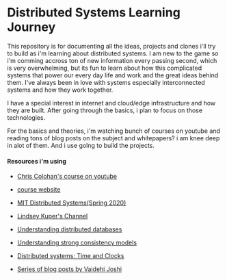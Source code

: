# Distributed Systems Learning Journey

This repository is for documenting all the ideas, projects and clones i'll try to build as i'm learning about distributed systems. I am new to the game so i'm comming accross ton of new information every passing second, which is very overwhelming, but its fun to learn about how this complicated systems that power our every day life and work and the great ideas behind them. I've always been in love with systems especially interconnected systems and how they work together.

I have a special interest in internet and cloud/edge infrastructure and how they are built. After going through the basics, i plan to focus on those technologies.

For the basics and theories, i'm watching bunch of courses on youtube and reading tons of blog posts on the subject and whitepapers? i am knee deep in alot of them. And i use golng to build the projects.

#### Resources i'm using
* [Chris Colohan's course on youtube](https://www.youtube.com/playlist?list=PLOE1GTZ5ouRPbpTnrZ3Wqjamfwn_Q5Y9A)
* [course website](http://www.distributedsystemscourse.com/)

* [MIT Distributed Systems(Spring 2020)](https://youtube.com/playlist?list=PLrw6a1wE39_tb2fErI4-WkMbsvGQk9_UB)

* [Lindsey Kuper's Channel](https://www.youtube.com/channel/UCekZUWSJkX9kHuvfPbt_gvg)

* [Understanding distributed databases](https://medium.com/@farcasiu.george/understanding-distributed-databases-5e7b30f154c5)
* [Understanding strong consistency models](http://aphyr.com/posts/313-strong-consistency-models)
* [Distributed systems: Time and Clocks](https://levelup.gitconnected.com/distributed-systems-physical-logical-and-vector-clocks-7ca989f5f780)
* [Series of blog posts by Vaidehi Joshi](https://medium.com/baseds)
